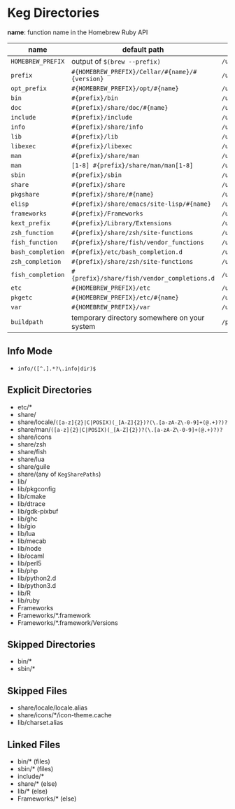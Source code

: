 # Keg Directories

**name**: function name in the Homebrew Ruby API

| name              | default path                                   | example                                                     |
| ----------------- | ---------------------------------------------- | ----------------------------------------------------------- |
| `HOMEBREW_PREFIX` | output of `$(brew --prefix)`                   | `/usr/local`                                                |
| `prefix`          | `#{HOMEBREW_PREFIX}/Cellar/#{name}/#{version}` | `/usr/local/Cellar/foo/0.1`                                 |
| `opt_prefix`      | `#{HOMEBREW_PREFIX}/opt/#{name}`               | `/usr/local/opt/foo`                                        |
| `bin`             | `#{prefix}/bin`                                | `/usr/local/Cellar/foo/0.1/bin`                             |
| `doc`             | `#{prefix}/share/doc/#{name}`                  | `/usr/local/Cellar/foo/0.1/share/doc/foo`                   |
| `include`         | `#{prefix}/include`                            | `/usr/local/Cellar/foo/0.1/include`                         |
| `info`            | `#{prefix}/share/info`                         | `/usr/local/Cellar/foo/0.1/share/info`                      |
| `lib`             | `#{prefix}/lib`                                | `/usr/local/Cellar/foo/0.1/lib`                             |
| `libexec`         | `#{prefix}/libexec`                            | `/usr/local/Cellar/foo/0.1/libexec`                         |
| `man`             | `#{prefix}/share/man`                          | `/usr/local/Cellar/foo/0.1/share/man`                       |
| `man`             | `[1-8] #{prefix}/share/man/man[1-8]`           | `/usr/local/Cellar/foo/0.1/share/man/man[1-8]`              |
| `sbin`            | `#{prefix}/sbin`                               | `/usr/local/Cellar/foo/0.1/sbin`                            |
| `share`           | `#{prefix}/share`                              | `/usr/local/Cellar/foo/0.1/share`                           |
| `pkgshare`        | `#{prefix}/share/#{name}`                      | `/usr/local/Cellar/foo/0.1/share/foo`                       |
| `elisp`           | `#{prefix}/share/emacs/site-lisp/#{name}`      | `/usr/local/Cellar/foo/0.1/share/emacs/site-lisp/foo`       |
| `frameworks`      | `#{prefix}/Frameworks`                         | `/usr/local/Cellar/foo/0.1/Frameworks`                      |
| `kext_prefix`     | `#{prefix}/Library/Extensions`                 | `/usr/local/Cellar/foo/0.1/Library/Extensions`              |
| `zsh_function`    | `#{prefix}/share/zsh/site-functions`           | `/usr/local/Cellar/foo/0.1/share/zsh/site-functions`        |
| `fish_function`   | `#{prefix}/share/fish/vendor_functions`        | `/usr/local/Cellar/foo/0.1/share/fish/vendor_functions`     |
| `bash_completion` | `#{prefix}/etc/bash_completion.d`              | `/usr/local/Cellar/foo/0.1/etc/bash_completion.d`           |
| `zsh_completion`  | `#{prefix}/share/zsh/site-functions`           | `/usr/local/Cellar/foo/0.1/share/zsh/site-functions`        |
| `fish_completion` | `#{prefix}/share/fish/vendor_completions.d`    | `/usr/local/Cellar/foo/0.1/share/fish/vendor_completions.d` |
| `etc`             | `#{HOMEBREW_PREFIX}/etc`                       | `/usr/local/etc`                                            |
| `pkgetc`          | `#{HOMEBREW_PREFIX}/etc/#{name}`               | `/usr/local/etc/foo`                                        |
| `var`             | `#{HOMEBREW_PREFIX}/var`                       | `/usr/local/var`                                            |
| `buildpath`       | temporary directory somewhere on your system   | `/private/tmp/[formula-name]-0q2b/[formula-name]`           |

## Info Mode

- `info/([^.].*?\.info|dir)$`

## Explicit Directories

- etc/*
- share/
- share/locale/`([a-z]{2}|C|POSIX)(_[A-Z]{2})?(\.[a-zA-Z\-0-9]+(@.+)?)?`
- share/man/`([a-z]{2}|C|POSIX)(_[A-Z]{2})?(\.[a-zA-Z\-0-9]+(@.+)?)?`
- share/icons
- share/zsh
- share/fish
- share/lua
- share/guile
- share/(any of `KegSharePaths`)
- lib/
- lib/pkgconfig
- lib/cmake
- lib/dtrace
- lib/gdk-pixbuf
- lib/ghc
- lib/gio
- lib/lua
- lib/mecab
- lib/node
- lib/ocaml
- lib/perl5
- lib/php
- lib/python2.d
- lib/python3.d
- lib/R
- lib/ruby
- Frameworks
- Frameworks/*.framework
- Frameworks/*.framework/Versions

## Skipped Directories

- bin/*
- sbin/*

## Skipped Files

- share/locale/locale.alias
- share/icons/*/icon-theme.cache
- lib/charset.alias

## Linked Files

- bin/* (files)
- sbin/* (files)
- include/*
- share/* (else)
- lib/* (else)
- Frameworks/* (else)
